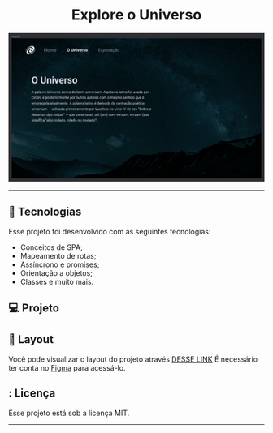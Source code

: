 <h1 align="center"> Explore o Universo </h1>

<p align="center">
  <img alt="imagem" src=./assets/universo.png>
</p>

---

## 🚀 Tecnologias

Esse projeto foi desenvolvido com as seguintes tecnologias:

- Conceitos de SPA;
- Mapeamento de rotas;
- Assíncrono e promises;
- Orientação a objetos;
- Classes e muito mais.

## 💻 Projeto

## 🔖 Layout

Você pode visualizar o layout do projeto através [DESSE LINK](https://www.figma.com/file/BuDdLcaxH0j8N9WsOyVDfd/%5BDesafios-Explorer%5D-SPA-Universe-(Copy)?node-id=0%3A1&mode=dev) É necessário ter conta no [Figma](https://figma.com) para acessá-lo.

## : Licença

Esse projeto está sob a licença MIT.

---
